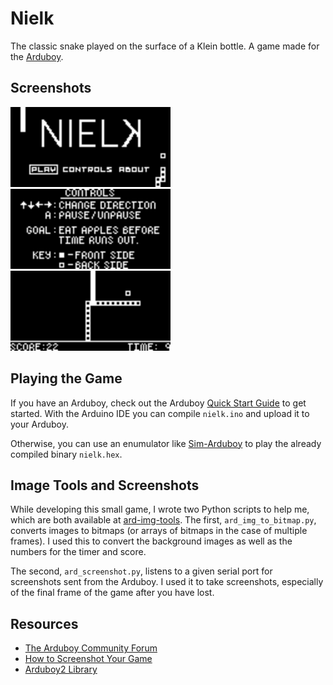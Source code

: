 # Nielk
The classic snake played on the surface of a Klein bottle. A game made for the [Arduboy](https://arduboy.com).
## Screenshots
<img src="screenshots/Screenshot_2020-09-14_21.42.17.png" width="256"> <img src="screenshots/controls_background.png" width="256"> <img src="screenshots/Screenshot_2020-09-16_22.28.39.png" width="256">

## Playing the Game
If you have an Arduboy, check out the Arduboy [Quick Start Guide](https://community.arduboy.com/t/quick-start-guide/2790) to get started. With the Arduino IDE you can compile `nielk.ino` and upload it to your Arduboy.

Otherwise, you can use an enumulator like [Sim-Arduboy](https://github.com/dxxb/sim-arduboy) to play the already compiled binary `nielk.hex`.

## Image Tools and Screenshots
While developing this small game, I wrote two Python scripts to help me, which are both available at [ard-img-tools](). The first, `ard_img_to_bitmap.py`, converts images to bitmaps (or arrays of bitmaps in the case of multiple frames). I used this to convert the background images as well as the numbers for the timer and score. 

The second, `ard_screenshot.py`, listens to a given serial port for screenshots sent from the Arduboy. I used it to take screenshots, especially of the final frame of the game after you have lost.

## Resources
 - [The Arduboy Community Forum](https://community.arduboy.com)
 - [How to Screenshot Your Game](https://community.arduboy.com/t/screen-mirroring-guide-how-to-screenshot-your-game/2800)
 - [Arduboy2 Library](https://mlxxxp.github.io/documents/Arduino/libraries/Arduboy2/Doxygen/html/index.html)
 
